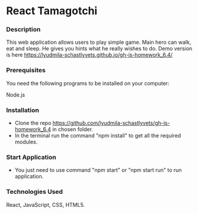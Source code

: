 # React Tamagotchi

### Description

This web application allows users to play simple game. Main hero can walk, eat and sleep. He gives you hints what he really wishes to do. 
Demo version is here https://lyudmila-schastlyvets.github.io/gh-js-homework_6.4/ 

### Prerequisites

You need the following programs to be installed on your computer:

Node.js

###  Installation

* Clone the repo https://github.com/lyudmila-schastlyvets/gh-js-homework_6.4 in chosen folder.
* In the terminal run the command "npm install" to get all the required modules.
 
### Start Application

 * You just need to use command "npm start" or "npm start run" to run application.

### Technologies Used

React, JavaScript, CSS, HTML5.